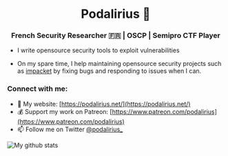 <h1 align="center"><b>Podalirius 🦋 </b></h1>
<h3 align="center">French Security Researcher 🇫🇷 | OSCP | Semipro CTF Player</h3>

 - I write opensource security tools to exploit vulnerabilities

 - On my spare time, I help maintaining opensource security projects such as [impacket](https://github.com/SecureAuthCorp/impacket) by fixing bugs and responding to issues when I can.

<h3 align="left">Connect with me:</h3>

 - 📝 My website: [https://podalirius.net/](https://podalirius.net/)
 - 💰 Support my work on Patreon: [https://www.patreon.com/podalirius](https://www.patreon.com/podalirius)
 - 📫 Follow me on Twitter [@podalirius_](https://twitter.com/podalirius_)


![My github stats](https://github-readme-stats.vercel.app/api?username=p0dalirius&show_icons=true&include_all_commits=true)
